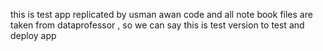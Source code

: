 this is test app replicated by usman awan code and all note book files are taken from dataprofessor , so we can say this is test version to test and deploy app
